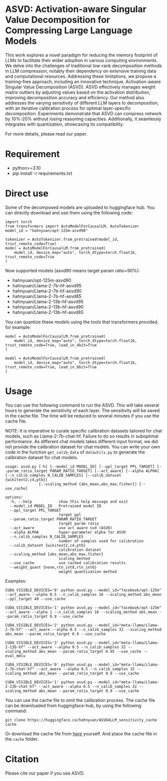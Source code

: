 # ASVD: Activation-aware Singular Value Decomposition for Compressing Large Language Models

This work explores a novel paradigm for reducing the memory footprint of LLMs to facilitate their wider adoption in various computing environments. We delve into the challenges of traditional low-rank decomposition methods in LLM compression, notably their dependency on extensive training data and computational resources. Addressing these limitations, we propose a training-free approach, including an innovative technique, Activation-aware Singular Value Decomposition (ASVD). ASVD effectively manages weight matrix outliers by adjusting values based on the activation distribution, improving decomposition accuracy and efficiency. Our method also addresses the varying sensitivity of different LLM layers to decomposition, with an iterative calibration process for optimal layer-specific decomposition. Experiments demonstrate that ASVD can compress network by 10\%-20\% without losing reasoning capacities. Additionally, it seamlessly integrates with quantization, showcasing its compatibility.

For more details, please read our paper.

# Requirement
- python>=3.10
- pip install -r requirements.txt

# Direct use

Some of the decomposed models are uploaded to huggingface hub. You can directly download and use them using the following code:

```python3
import torch
from transformers import AutoModelForCausalLM, AutoTokenizer
model_id = "hahnyuan/opt-125m-asvd90"

tokenizer = AutoTokenizer.from_pretrained(model_id, trust_remote_code=True)
model = AutoModelForCausalLM.from_pretrained(
    model_id, device_map="auto", torch_dtype=torch.float16, trust_remote_code=True
)
```

Now supported models (asvd90 means target param ratio=90%):
- hahnyuan/opt-125m-asvd90 
- hahnyuan/Llama-2-7b-hf-asvd95
- hahnyuan/Llama-2-7b-hf-asvd90
- hahnyuan/Llama-2-7b-hf-asvd85
- hahnyuan/Llama-2-13b-hf-asvd95
- hahnyuan/Llama-2-13b-hf-asvd90
- hahnyuan/Llama-2-13b-hf-asvd85

You can quantize these models using the tools that transformers provided, for example:
```python3
model = AutoModelForCausalLM.from_pretrained(
    model_id, device_map="auto", torch_dtype=torch.float16, trust_remote_code=True, load_in_4bit=True
)

model = AutoModelForCausalLM.from_pretrained(
    model_id, device_map="auto", torch_dtype=torch.float16, trust_remote_code=True, load_in_8bit=True
)
```

# Usage

You can use the following command to run the ASVD. This will take several hours to generate the sensitivity of each layer. The sensitivity will be saved in the cache file. 
The time will be reduced to several minutes if you use the cache file.

NOTE: It is imperative to curate specific calibration datasets tailored for chat models, such as Llama-2-7b-chat-hf. Failure to do so results in suboptimal performance. As different chat models takes different input format, we did not provide the calibration dataset for chat models. You can write your own code in the function `get_calib_data` of `datautils.py` to generate the calibration dataset for chat models.

```
usage: asvd.py [-h] [--model_id MODEL_ID] [--ppl_target PPL_TARGET] [--param_ratio_target PARAM_RATIO_TARGET] [--act_aware] [--alpha ALPHA] [--n_calib_samples N_CALIB_SAMPLES] [--calib_dataset {wikitext2,c4,ptb}]
               [--scaling_method {abs_mean,abs_max,fisher}] [--use_cache]

options:
  -h, --help            show this help message and exit
  --model_id MODEL_ID   Pretrained model ID
  --ppl_target PPL_TARGET
                        target ppl
  --param_ratio_target PARAM_RATIO_TARGET
                        target param ratio
  --act_aware           use act aware svd (ASVD)
  --alpha ALPHA         hyper-parameter alpha for ASVD
  --n_calib_samples N_CALIB_SAMPLES
                        number of samples used for calibration
  --calib_dataset {wikitext2,c4,ptb}
                        calibration dataset
  --scaling_method {abs_mean,abs_max,fisher}
                        scaling method
  --use_cache           use cached calibration results
  --weight_quant {none,rtn_int8,rtn_int6}
                        weight quantization method
```


Examples:
```
CUDA_VISIBLE_DEVICES='0' python asvd.py --model_id="facebook/opt-125m" --act_aware --alpha 0.5 --n_calib_samples 16 --scaling_method abs_mean --ppl_target 40 --use_cache

CUDA_VISIBLE_DEVICES='1' python asvd.py --model_id="facebook/opt-125m" --act_aware --alpha 1 --n_calib_samples 16 --scaling_method abs_mean --param_ratio_target 0.9 --use_cache

CUDA_VISIBLE_DEVICES='2' python asvd.py --model_id="meta-llama/Llama-2-7b-hf" --act_aware --alpha 0.5 --n_calib_samples 32 --scaling_method abs_mean --param_ratio_target 0.9 --use_cache

CUDA_VISIBLE_DEVICES='3' python asvd.py --model_id="meta-llama/Llama-2-13b-hf" --act_aware --alpha 0.5 --n_calib_samples 32 --scaling_method abs_mean --param_ratio_target 0.95 --use_cache --eval_mmlu

CUDA_VISIBLE_DEVICES='0' python asvd.py --model_id="meta-llama/Llama-2-7b-chat-hf" --act_aware --alpha 0.5 --n_calib_samples 32 --scaling_method abs_mean --param_ratio_target 0.9 --use_cache

CUDA_VISIBLE_DEVICES='1' python asvd.py --model_id="meta-llama/Llama-2-13b-chat-hf" --act_aware --alpha 0.5 --n_calib_samples 32 --scaling_method abs_mean --param_ratio_target 0.9 --use_cache

```

You can use the cache file to omit the calibration process. The cache file can be downloaded from huggingface-hub, by using the following command:
```
git clone https://huggingface.co/hahnyuan/ASVD4LLM_sensitivity_cache cache
```
Or download the cache file from [here](https://huggingface.co/hahnyuan/ASVD4LLM_sensitivity_cache/tree/main) yourself. And place the cache file in the `cache` folder.

# Citation

Please cite our paper if you use ASVD.